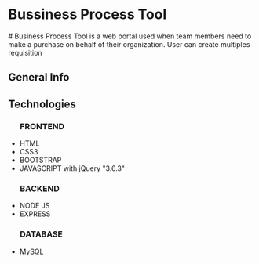 <h1>Bussiness Process Tool</h1>
# Business Process Tool  is a web portal used when team members need to make a purchase on behalf of their organization.
User can create  multiples requisition 

<h2>General Info</h2>
<h2>Technologies</h2>
<ul>
  <h3>FRONTEND</h3>                  
  <li>HTML</li>
  <li>CSS3</li>
  <li>BOOTSTRAP</li>
  <li>JAVASCRIPT with jQuery "3.6.3" </li>
  <h3>BACKEND</h3>
  <li>NODE JS</li>
  <li>EXPRESS</li>
  <h3>DATABASE</h3>
  <li>MySQL</li>

</ul>
